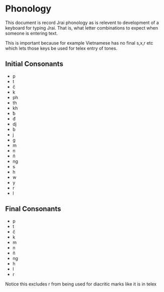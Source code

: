 # Phonology

This document is record Jrai phonology as is relevent to development of a
keyboard for typing Jrai. That is, what letter combinations to expect when
someone is entering text.

This is important because for example Vietnamese has no final s,x,r etc which
lets those keys be used for telex entry of tones.

## Initial Consonants

* p
* t
* č
* k
* ph
* th
* kh
* ƀ
* đ
* dj
* b
* j
* g
* m
* n
* ñ
* ng
* s
* h
* w
* y
* r
* l

## Final Consonants

* p
* t
* č
* k
* m
* n
* ñ
* ng
* h
* l
* r

Notice this excludes r from being used for diacritic marks like it is in telex
